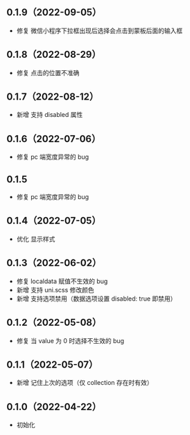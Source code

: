 ## 0.1.9（2022-09-05）

- 修复 微信小程序下拉框出现后选择会点击到蒙板后面的输入框

## 0.1.8（2022-08-29）

- 修复 点击的位置不准确

## 0.1.7（2022-08-12）

- 新增 支持 disabled 属性

## 0.1.6（2022-07-06）

- 修复 pc 端宽度异常的 bug

## 0.1.5

- 修复 pc 端宽度异常的 bug

## 0.1.4（2022-07-05）

- 优化 显示样式

## 0.1.3（2022-06-02）

- 修复 localdata 赋值不生效的 bug
- 新增 支持 uni.scss 修改颜色
- 新增 支持选项禁用（数据选项设置 disabled: true 即禁用）

## 0.1.2（2022-05-08）

- 修复 当 value 为 0 时选择不生效的 bug

## 0.1.1（2022-05-07）

- 新增 记住上次的选项（仅 collection 存在时有效）

## 0.1.0（2022-04-22）

- 初始化
